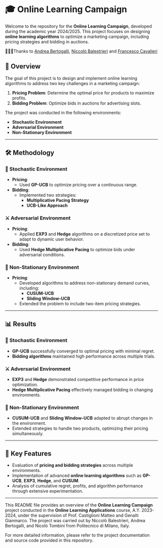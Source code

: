 # 🎓 Online Learning Campaign

Welcome to the repository for the **Online Learning Campaign**, developed during the academic year 2024/2025. This project focuses on designing **online learning algorithms** to optimize a marketing campaign, including pricing strategies and bidding in auctions.

🧑‍🤝‍🧑Thanks to [Andrea Bertogalli](https://github.com/andberto), [Niccolò Balestrieri](https://github.com/NiccoloBalestrieri) and [Francesco Cavalieri](https://github.com/KavaTappi)
## 📝 Overview

The goal of this project is to design and implement online learning algorithms to address two key challenges in a marketing campaign:
1. **Pricing Problem**: Determine the optimal price for products to maximize profits.
2. **Bidding Problem**: Optimize bids in auctions for advertising slots.

The project was conducted in the following environments:
- **Stochastic Environment**
- **Adversarial Environment**
- **Non-Stationary Environment**

---

## 🛠️ Methodology

### 🌟 Stochastic Environment
- **Pricing**:
  - Used **GP-UCB** to optimize pricing over a continuous range.
- **Bidding**:
  - Implemented two strategies:
    - **Multiplicative Pacing Strategy**
    - **UCB-Like Approach**

### ⚔️ Adversarial Environment
- **Pricing**:
  - Applied **EXP3** and **Hedge** algorithms on a discretized price set to adapt to dynamic user behavior.
- **Bidding**:
  - Used **Hedge Multiplicative Pacing** to optimize bids under adversarial conditions.

### 🔄 Non-Stationary Environment
- **Pricing**:
  - Developed algorithms to address non-stationary demand curves, including:
    - **CUSUM-UCB**
    - **Sliding Window-UCB**
  - Extended the problem to include two-item pricing strategies.

---

## 📊 Results

### 🌟 Stochastic Environment
- **GP-UCB** successfully converged to optimal pricing with minimal regret.
- **Bidding algorithms** maintained high performance across multiple trials.

### ⚔️ Adversarial Environment
- **EXP3** and **Hedge** demonstrated competitive performance in price optimization.
- **Hedge Multiplicative Pacing** effectively managed bidding in changing environments.

### 🔄 Non-Stationary Environment
- **CUSUM-UCB** and **Sliding Window-UCB** adapted to abrupt changes in the environment.
- Extended strategies to handle two products, optimizing their pricing simultaneously.

---

## 🌟 Key Features
- Evaluation of **pricing and bidding strategies** across multiple environments.
- Implementation of advanced **online learning algorithms** such as **GP-UCB**, **EXP3**, **Hedge**, and **CUSUM**.
- Analysis of cumulative regret, profits, and algorithm performance through extensive experimentation.

---
This README file provides an overview of the **Online Learning Campaign** project conducted in the **Online Learning Applications** course, A.Y. 2023-2024, under the supervision of Prof. Castiglioni Matteo and Genalti Gianmarco. The project was carried out by Niccolò Balestrieri, Andrea Bertogalli, and Nicolò Tombini from Politecnico di Milano, Italy.

For more detailed information, please refer to the project documentation and source code provided in this repository.
